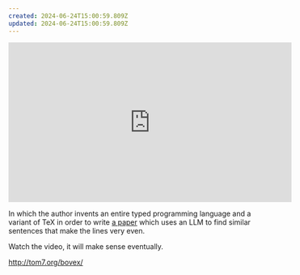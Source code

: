 ```yaml
---
created: 2024-06-24T15:00:59.809Z
updated: 2024-06-24T15:00:59.809Z
---
```

<iframe width="560" height="315" src="https://www.youtube.com/embed/Y65FRxE7uMc?si=-grNByhxZ3HaTvmI" title="YouTube video player" frameborder="0" allow="accelerometer; autoplay; clipboard-write; encrypted-media; gyroscope; picture-in-picture; web-share" referrerpolicy="strict-origin-when-cross-origin" allowfullscreen></iframe>

In which the author invents an entire typed programming language and a variant of TeX in order to write [a paper](http://tom7.org/bovex/badness-0-knuth.pdf) which uses an LLM to find similar sentences that make the lines very even.

Watch the video, it will make sense eventually.

http://tom7.org/bovex/
